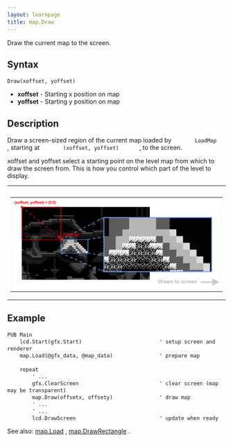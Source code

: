 ```yaml
---
layout: learnpage
title: map.Draw
--- 
```


Draw the current map to the screen.

## Syntax

    Draw(xoffset, yoffset)

-   **xoffset** - Starting x position on map
-   **yoffset** - Starting y position on map

## Description

Draw a screen-sized region of the current map loaded by
`        LoadMap       ` , starting at
`        (xoffset, yoffset)       ` , to the screen.

xoffset and yoffset select a starting point on the level map from which
to draw the screen from. This is how you control which part of the level
to display.

<table>
<col width="100%" />
<tbody>
<tr class="odd">
<td align="left"><table>
<caption> </caption>
<tbody>
<tr class="odd">
<td align="left"><img src="attachments/14811151/14876733.png" /></td>
</tr>
</tbody>
</table></td>
</tr>
</tbody>
</table>

## Example

    PUB Main
        lcd.Start(gfx.Start)                         ' setup screen and renderer
        map.Load(@gfx_data, @map_data)               ' prepare map

        repeat
            ' ...
            gfx.ClearScreen                          ' clear screen (map may be transparent)
            map.Draw(offsetx, offsety)               ' draw map
            ' ...
            ' ...
            lcd.DrawScreen                           ' update when ready

See also: [map.Load](map.Load.html) ,
[map.DrawRectangle](map.DrawRectangle.html) .


